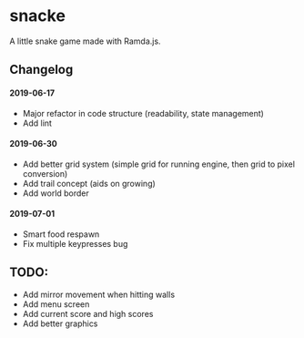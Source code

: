 # snacke
A little snake game made with Ramda.js.

## Changelog
#### 2019-06-17
- Major refactor in code structure (readability, state management)
- Add lint

#### 2019-06-30
- Add better grid system (simple grid for running engine, then grid to pixel conversion)
- Add trail concept (aids on growing)
- Add world border

#### 2019-07-01
- Smart food respawn
- Fix multiple keypresses bug

## TODO:
- Add mirror movement when hitting walls
- Add menu screen
- Add current score and high scores
- Add better graphics
